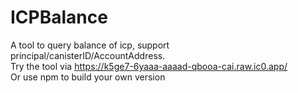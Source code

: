 # ICPBalance

A tool to query balance of icp, support principal/canisterID/AccountAddress.<br/>
Try the tool via https://k5ge7-6yaaa-aaaad-qbooa-cai.raw.ic0.app/<br/>
Or use npm to build your own version
